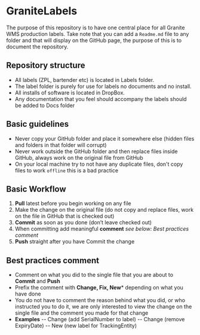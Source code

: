 # GraniteLabels

The purpose of this repository is to have one central place for all Granite WMS production labels.
Take note that you can add a `Readme.md` file to any folder and that will display on the GitHub page, the purpose of this is to document the repository.

## Repository structure

- All labels (ZPL, bartender etc) is located in Labels folder.
- The label folder is purely for use for labels no documents and no install.
- All installs of software is located in DropBox.
- Any documentation that you feel should accompany the labels should be added to Docs folder

## Basic guidelines
- Never copy your GitHub folder and place it somewhere else (hidden files and folders in that folder will corrupt)
- Never work outside the GitHub folder and then replace files inside GitHub, always work on the original file from GitHub
- On your local machine try to not have any duplicate files, don't copy files to work `offline` this is a bad practice 

## Basic Workflow

1. **Pull** latest before you begin working on any file
2. Make the change on the original file (do not copy and replace files, work on the file in GitHub that is checked out)
3. **Commit** as soon as you done (don’t leave checked out)
4. When committing add meaningful **comment** *see below: Best practices comment* 
5. **Push** straight after you have Commit the change

## Best practices comment
- Comment on what you did to the single file that you are about to **Commit** and **Push**
- Prefix the comment with **Change, Fix, New*** depending on what you have done 
- You do not have to comment the reason behind what you did, or who instructed you to do it, we are only interested to view the change on the single file and the comment you made for that change
- **Examples**
-- Change (add SerialNumber to label)
-- Change (remove ExpiryDate)
-- New (new label for TrackingEntity)

